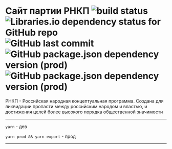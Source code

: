 Сайт партии РНКП ![build status](https://github.com/rnkp/rnkp2/actions/workflows/main.yml/badge.svg) ![Libraries.io dependency status for GitHub repo](https://img.shields.io/librariesio/github/rnkp/rnkp2) ![GitHub last commit](https://img.shields.io/github/last-commit/rnkp/rnkp2) ![GitHub package.json dependency version (prod)](https://img.shields.io/github/package-json/dependency-version/rnkp/rnkp2/next) ![GitHub package.json dependency version (prod)](https://img.shields.io/github/package-json/dependency-version/rnkp/rnkp2/react)
============

РНКП - Российская народная концептуальная программа. Создана для ликвидации пропасти между российским народом и властью, и достижения целей более высокого порядка общественной значимости

---

  `yarn` - дев

  `yarn prod && yarn export` - прод

---
